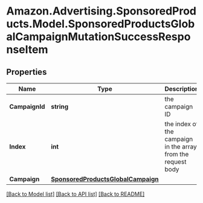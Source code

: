 # Amazon.Advertising.SponsoredProducts.Model.SponsoredProductsGlobalCampaignMutationSuccessResponseItem

## Properties

Name | Type | Description | Notes
------------ | ------------- | ------------- | -------------
**CampaignId** | **string** | the campaign ID | [optional] 
**Index** | **int** | the index of the campaign in the array from the request body | 
**Campaign** | [**SponsoredProductsGlobalCampaign**](SponsoredProductsGlobalCampaign.md) |  | [optional] 

[[Back to Model list]](../README.md#documentation-for-models) [[Back to API list]](../README.md#documentation-for-api-endpoints) [[Back to README]](../README.md)

